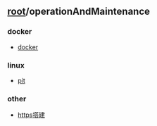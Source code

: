 ## [root](../README.md)/operationAndMaintenance
### docker
* [docker](./docker/docker.md)
### linux
* [pit](./linux/pit.md)
### other
* [https搭建](./other/httpsBuild.md)
